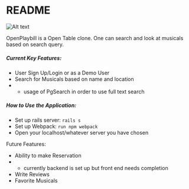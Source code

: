 # README
![Alt text](https://openplaybill-seeds.s3.amazonaws.com/FullStackPhotos/red_logo.png "Red Logo")

OpenPlaybill is a Open Table clone. One can search and look at musicals based on search query. 
##### Current Key Features:
  * User Sign Up/Login or as a Demo User
  * Search for Musicals based on name and location
  * * usage of PgSearch in order to use full text search
    
##### How to Use the Application:
* Set up rails server: `rails s`
* Set up Webpack: `run npm webpack`
* Open your localhost/whatever server you have chosen

Future Features:
 * Ability to make Reservation
 * * currently backend is set up but front end needs completion
 * Write Reviews
 * Favorite Musicals
 
